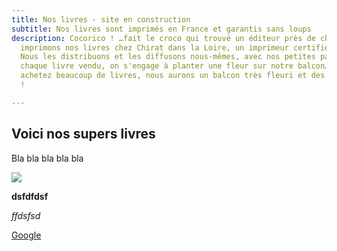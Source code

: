 ```yaml
---
title: Nos livres - site en construction
subtitle: Nos livres sont imprimés en France et garantis sans loups
description: Cocorico ! …fait le croco qui trouvé un éditeur près de chez lui ! Nous
  imprimons nos livres chez Chirat dans la Loire, un imprimeur certifié Imprim’Vert.
  Nous les distribuons et les diffusons nous-mêmes, avec nos petites pattes. Pour
  chaque livre vendu, on s'engage à planter une fleur sur notre balcon… Si vous nous
  achetez beaucoup de livres, nous aurons un balcon très fleuri et des jambes en acier
  !

---
```

## Voici nos supers livres 

Bla bla bla bla bla

![](/images/bdtest.jpg)

**dsfdfdsf** 

_ffdsfsd_

[Google ](Https://google.fr "Lien vers google")